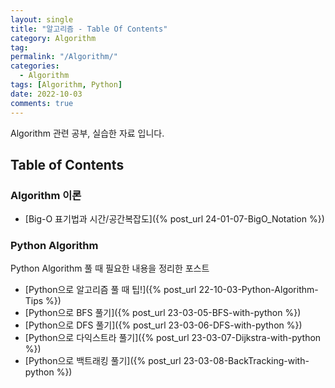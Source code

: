 ```yaml
---
layout: single
title: "알고리즘 - Table Of Contents"
category: Algorithm
tag:
permalink: "/Algorithm/"
categories:
  - Algorithm
tags: [Algorithm, Python]
date: 2022-10-03
comments: true
---
```


Algorithm 관련 공부, 실습한 자료 입니다.

## Table of Contents

### Algorithm 이론

- [Big-O 표기법과 시간/공간복잡도]({% post_url 24-01-07-BigO_Notation %})

### Python Algorithm

Python Algorithm 풀 때 필요한 내용을 정리한 포스트

- [Python으로 알고리즘 풀 때 팁!]({% post_url 22-10-03-Python-Algorithm-Tips %})
- [Python으로 BFS 풀기]({% post_url 23-03-05-BFS-with-python %})
- [Python으로 DFS 풀기]({% post_url 23-03-06-DFS-with-python %})
- [Python으로 다익스트라 풀기]({% post_url 23-03-07-Dijkstra-with-python %})
- [Python으로 백트래킹 풀기]({% post_url 23-03-08-BackTracking-with-python %})
